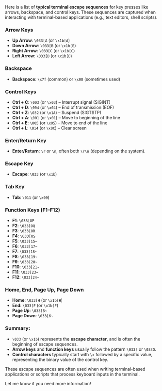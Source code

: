 Here is a list of **typical terminal escape sequences** for key presses like arrows, backspace, and control keys. These sequences are captured when interacting with terminal-based applications (e.g., text editors, shell scripts).

### Arrow Keys

- **Up Arrow**: `\033[A` (or `\x1b[A`)
- **Down Arrow**: `\033[B` (or `\x1b[B`)
- **Right Arrow**: `\033[C` (or `\x1b[C`)
- **Left Arrow**: `\033[D` (or `\x1b[D`)

### Backspace

- **Backspace**: `\x7f` (common) or `\x08` (sometimes used)

### Control Keys

- **Ctrl + C**: `\003` (or `\x03`) – Interrupt signal (SIGINT)
- **Ctrl + D**: `\004` (or `\x04`) – End of transmission (EOF)
- **Ctrl + Z**: `\032` (or `\x1A`) – Suspend (SIGTSTP)
- **Ctrl + A**: `\001` (or `\x01`) – Move to beginning of the line
- **Ctrl + E**: `\005` (or `\x05`) – Move to end of the line
- **Ctrl + L**: `\014` (or `\x0C`) – Clear screen

### Enter/Return Key

- **Enter/Return**: `\r` or `\n`, often both `\r\n` (depending on the system).

### Escape Key

- **Escape**: `\033` (or `\x1b`)

### Tab Key

- **Tab**: `\011` (or `\x09`)

### Function Keys (F1–F12)

- **F1**: `\033[OP`
- **F2**: `\033[OQ`
- **F3**: `\033[OR`
- **F4**: `\033[OS`
- **F5**: `\033[15~`
- **F6**: `\033[17~`
- **F7**: `\033[18~`
- **F8**: `\033[19~`
- **F9**: `\033[20~`
- **F10**: `\033[21~`
- **F11**: `\033[23~`
- **F12**: `\033[24~`

### Home, End, Page Up, Page Down

- **Home**: `\033[H` (or `\x1b[H`)
- **End**: `\033[F` (or `\x1b[F`)
- **Page Up**: `\033[5~`
- **Page Down**: `\033[6~`

### Summary:

- `\033` (or `\x1b`) represents the **escape character**, and is often the beginning of escape sequences.
- **Arrow keys** and **function keys** usually follow the pattern `\033[` or `\033O`.
- **Control characters** typically start with `\x` followed by a specific value, representing the binary value of the control key.

These escape sequences are often used when writing terminal-based applications or scripts that process keyboard inputs in the terminal.

Let me know if you need more information!
